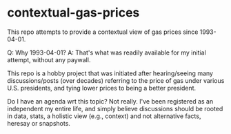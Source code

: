 # contextual-gas-prices
This repo attempts to provide a contextual view of gas prices since 1993-04-01.

Q: Why 1993-04-01?
A: That's what was readily available for my initial attempt, without any paywall.

This repo is a hobby project that was initiated after hearing/seeing many discussions/posts (over decades) referring to the price of gas under various U.S. presidents, and tying lower prices to being a better president.

Do I have an agenda wrt this topic? Not really. I've been registered as an independent my entire life, and simply believe discussions should be rooted in data, stats, a holistic view (e.g., context) and not alternative facts, heresay or snapshots.
